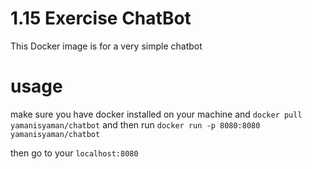 # 1.15 Exercise ChatBot

This Docker image is for a very simple chatbot

# usage

make sure you have docker installed on your machine and `docker pull yamanisyaman/chatbot` and then run `docker run -p 8080:8080 yamanisyaman/chatbot`

then go to your `localhost:8080`